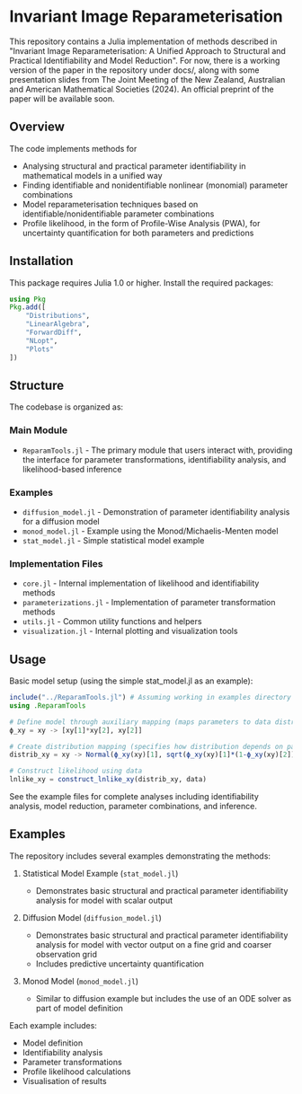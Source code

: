 # Invariant Image Reparameterisation

This repository contains a Julia implementation of methods described in "Invariant Image Reparameterisation: A Unified Approach to Structural and Practical Identifiability and Model Reduction". For now, there is a working version of the paper in the repository under docs/, along with some presentation slides from The Joint Meeting of the New Zealand, Australian and American Mathematical Societies (2024). An official preprint of the paper will be available soon.

## Overview

The code implements methods for

- Analysing structural and practical parameter identifiability in mathematical models in a unified way
- Finding identifiable and nonidentifiable nonlinear (monomial) parameter combinations
- Model reparameterisation techniques based on identifiable/nonidentifiable parameter combinations
- Profile likelihood, in the form of Profile-Wise Analysis (PWA), for uncertainty quantification for both parameters and predictions

## Installation

This package requires Julia 1.0 or higher. Install the required packages:

```julia
using Pkg
Pkg.add([
    "Distributions", 
    "LinearAlgebra",
    "ForwardDiff",
    "NLopt",
    "Plots"
])
```

## Structure

The codebase is organized as:

### Main Module
- `ReparamTools.jl` - The primary module that users interact with, providing the interface for parameter transformations, identifiability analysis, and likelihood-based inference

### Examples
- `diffusion_model.jl` - Demonstration of parameter identifiability analysis for a diffusion model
- `monod_model.jl` - Example using the Monod/Michaelis-Menten model
- `stat_model.jl` - Simple statistical model example 

### Implementation Files
- `core.jl` - Internal implementation of likelihood and identifiability methods
- `parameterizations.jl` - Implementation of parameter transformation methods
- `utils.jl` - Common utility functions and helpers
- `visualization.jl` - Internal plotting and visualization tools

## Usage

Basic model setup (using the simple stat_model.jl as an example):

```julia
include("../ReparamTools.jl") # Assuming working in examples directory
using .ReparamTools 

# Define model through auxiliary mapping (maps parameters to data distribution parameters)
ϕ_xy = xy -> [xy[1]*xy[2], xy[2]]

# Create distribution mapping (specifies how distribution depends on parameters)
distrib_xy = xy -> Normal(ϕ_xy(xy)[1], sqrt(ϕ_xy(xy)[1]*(1-ϕ_xy(xy)[2])))

# Construct likelihood using data
lnlike_xy = construct_lnlike_xy(distrib_xy, data)

```

See the example files for complete analyses including identifiability analysis, model reduction, parameter combinations, and inference.

## Examples

The repository includes several examples demonstrating the methods:

1. Statistical Model Example (`stat_model.jl`)
   - Demonstrates basic structural and practical parameter identifiability analysis for model with scalar output

2. Diffusion Model (`diffusion_model.jl`)
   - Demonstrates basic structural and practical parameter identifiability analysis for model with vector output on a fine grid and coarser observation grid
   - Includes predictive uncertainty quantification

3. Monod Model (`monod_model.jl`)
   - Similar to diffusion example but includes the use of an ODE solver as part of model definition

Each example includes:
- Model definition
- Identifiability analysis
- Parameter transformations
- Profile likelihood calculations
- Visualisation of results


